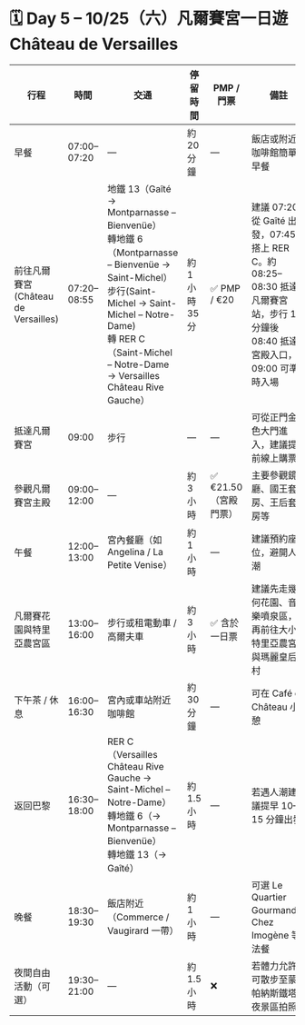 # 🗓️ Day 5 – 10/25（六）凡爾賽宮一日遊 Château de Versailles

| 行程 | 時間 | 交通 | 停留時間 | PMP / 門票 | 備註 |
|------|------|------|-----------|-------------|------|
| 早餐 | 07:00–07:20 | — | 約 20 分鐘 | — | 飯店或附近咖啡館簡單早餐 |
| 前往凡爾賽宮 (Château de Versailles) | 07:20–08:55 | 地鐵 13（Gaîté → Montparnasse – Bienvenüe）<br>轉地鐵 6（Montparnasse – Bienvenüe → Saint-Michel）<br>步行(Saint-Michel → Saint-Michel – Notre-Dame)<br>轉 RER C（Saint-Michel – Notre-Dame → Versailles Château Rive Gauche） | 約 1 小時 35 分 | ✅ PMP / €20 | 建議 07:20 從 Gaîté 出發，07:45 搭上 RER C。約 08:25–08:30 抵達凡爾賽宮站，步行 10 分鐘後 08:40 抵達宮殿入口，09:00 可準時入場 |
| 抵達凡爾賽宮 | 09:00 | 步行 | — | — | 可從正門金色大門進入，建議提前線上購票 |
| 參觀凡爾賽宮主殿 | 09:00–12:00 | — | 約 3 小時 | ✅ €21.50（宮殿門票） | 主要參觀鏡廳、國王套房、王后套房等 |
| 午餐 | 12:00–13:00 | 宮內餐廳（如 Angelina / La Petite Venise） | 約 1 小時 | — | 建議預約座位，避開人潮 |
| 凡爾賽花園與特里亞農宮區 | 13:00–16:00 | 步行或租電動車 / 高爾夫車 | 約 3 小時 | ✅ 含於一日票 | 建議先走幾何花園、音樂噴泉區，再前往大小特里亞農宮與瑪麗皇后村 |
| 下午茶 / 休息 | 16:00–16:30 | 宮內或車站附近咖啡館 | 約 30 分鐘 | — | 可在 Café du Château 小憩 |
| 返回巴黎 | 16:30–18:00 | RER C（Versailles Château Rive Gauche → Saint-Michel – Notre-Dame）<br>轉地鐵 6（→ Montparnasse – Bienvenüe）<br>轉地鐵 13（→ Gaîté） | 約 1.5 小時 | — | 若遇人潮建議提早 10–15 分鐘出發 |
| 晚餐 | 18:30–19:30 | 飯店附近（Commerce / Vaugirard 一帶） | 約 1 小時 | — | 可選 Le Quartier Gourmand、Chez Imogène 等法餐 |
| 夜間自由活動（可選） | 19:30–21:00 | — | 約 1.5 小時 | ❌ | 若體力允許可散步至蒙帕納斯鐵塔夜景區拍照 |

